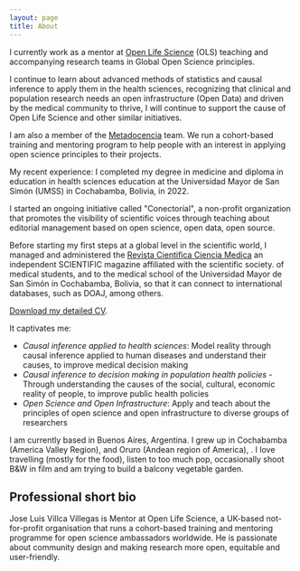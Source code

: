 ```yaml
---
layout: page
title: About
---
```

I currently work as a mentor at [Open Life Science](https://openlifesci.org/) (OLS) teaching and accompanying research teams in Global Open Science principles. 

I continue to learn about advanced methods of statistics and causal inference to apply them in the health sciences, recognizing that clinical and population research needs an open infrastructure (Open Data) and driven by the medical community to thrive, I will continue to support the cause of Open Life Science and other similar initiatives.

I am also a member of the [Metadocencia](https://metadocencia.org) team. We run a cohort-based training and mentoring program to help people with an interest in applying open science principles to their projects.

My recent experience: I completed my degree in medicine and diploma in education in health sciences education at the Universidad Mayor de San Simón (UMSS) in Cochabamba, Bolivia, in 2022.

I started an ongoing initiative called "Conectorial", a non-profit organization that promotes the visibility of scientific voices through teaching about editorial management based on open science, open data, open source.

Before starting my first steps at a global level in the scientific world, I managed and administered the [Revista Cientifica Ciencia Medica](https://rccm-umss.com/index.php/revistacientificacienciamedica) an independent SCIENTIFIC magazine affiliated with the scientific society. of medical students, and to the medical school of the Universidad Mayor de San Simón in Cochabamba, Bolivia, so that it can connect to international databases, such as DOAJ, among others.

[Download my detailed CV](https://github.com/jvillcavillegas/jvillcavillegas.github.io/blob/master/assets/CV-Jose%20Luis%20Villca%20Villegas-English.pdf).

It captivates me:
- *Causal inference applied to health sciences*: Model reality through causal inference applied to human diseases and understand their causes, to improve medical decision making
- *Causal inference to decision making in population health policies* - Through understanding the causes of the social, cultural, economic reality of people, to improve public health policies
- *Open Science and Open Infrastructure*: Apply and teach about the principles of open science and open infrastructure to diverse groups of researchers

I am currently based in Buenos Aires, Argentina. I grew up in Cochabamba (America Valley Region), and Oruro (Andean region of America), . I love travelling (mostly for the food), listen to too much pop, occasionally shoot B&W in film and am trying to build a balcony vegetable garden.

## Professional short bio

Jose Luis Villca Villegas is Mentor at Open Life Science, a UK-based not-for-profit organisation that runs a cohort-based training and mentoring programme for open science ambassadors worldwide. He is passionate about community design and making research more open, equitable and user-friendly.
